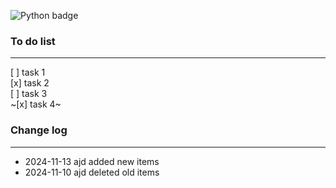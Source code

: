 ![Python badge](https://img.shields.io/badge/Python-3776AB?style=for-the-badge&logo=python&logoColor=white)

### To do list

---

[ ] task 1  
[x] task 2  
[ ] task 3  
~[x] task 4~

### Change log

---

- 2024-11-13 ajd added new items
- 2024-11-10 ajd deleted old items
